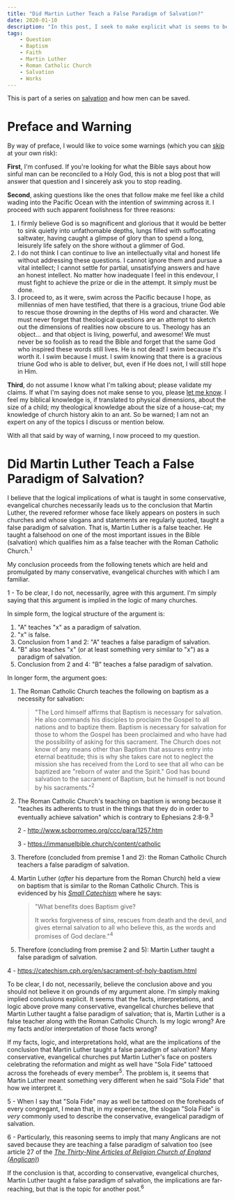 ```yaml
---
title: "Did Martin Luther Teach a False Paradigm of Salvation?"
date: 2020-01-10
description: "In this post, I seek to make explicit what is seems to be implied by the logic used in many conservative, evangelical churches; namely, that Martin Luther taught a false paradigm of salvation."
tags:
    - Question
    - Baptism
    - Faith
    - Martin Luther
    - Roman Catholic Church
    - Salvation
    - Works
---
```


This is part of a series on [salvation](https://bible.hightower.space/tags/salvation/) and how men can be saved.

# Preface and Warning

By way of preface, I would like to voice some warnings (which you can [skip](#did-martin-luther-teach-a-false-paradigm-of-salvation) at your own risk):

**First**, I'm confused. If you're looking for what the Bible says about how sinful man can be reconciled to a Holy God, this is not a blog post that will answer that question and I sincerely ask you to stop reading.

**Second**, asking questions like the ones that follow make me feel like a child wading into the Pacific Ocean with the intention of swimming across it. I proceed with such apparent foolishness for three reasons:

1. I firmly believe God is so magnificent and glorious that it would be better to sink quietly into unfathomable depths, lungs filled with suffocating saltwater, having caught a glimpse of glory than to spend a long, leisurely life safely on the shore without a glimmer of God.
2. I do not think I can continue to live an intellectually vital and honest life without addressing these questions. I cannot ignore them and pursue a vital intellect; I cannot settle for partial, unsatisfying answers and have an honest intellect. No matter how inadequate I feel in this endevour, I must fight to achieve the prize or die in the attempt. It simply must be done.
3. I proceed to, as it were, swim across the Pacific because I hope, as millennias of men have testified, that there is a gracious, triune God able to rescue those drowning in the depths of His word and character. We must never forget that theological questions are an attempt to sketch out the dimensions of realities now obscure to us. Theology has an object... and that object is living, powerful, and awesome! We must never be so foolish as to read the Bible and forget that the same God who inspired these words still lives. He is not dead! I swim because it's worth it. I swim because I must. I swim knowing that there is a gracious triune God who is able to deliver, but, even if He does not, I will still hope in Him.

**Third**, do not assume I know what I'm talking about; please validate my claims. If what I'm saying does not make sense to you, please [let me know](https://hightower.space/contact/). I feel my biblical knowledge is, if translated to physical dimensions, about the size of a child; my theological knowledge about the size of a house-cat; my knowledge of church history akin to an ant. So be warned; I am not an expert on any of the topics I discuss or mention below.

With all that said by way of warning, I now proceed to my question.

# Did Martin Luther Teach a False Paradigm of Salvation?

I believe that the logical implications of what is taught in some conservative, evangelical churches necessarily leads us to the conclusion that Martin Luther, the revered reformer whose face likely appears on posters in such churches and whose slogans and statements are regularly quoted, taught a false paradigm of salvation. That is, Martin Luther is a false teacher. He taught a falsehood on one of the most important issues in the Bible (salvation) which qualifies him as a false teacher with the Roman Catholic Church.<sup>1</sup>

My conclusion proceeds from the following tenets which are held and promulgated by many conservative, evangelical churches with which I am familiar.

<aside class="marginnote">
  <span class="noteNumber">1</span> - To be clear, I do not, necessarily, agree with this argument. I'm simply saying that this argument is implied in the logic of many churches.
</aside>

In simple form, the logical structure of the argument is:

1. "A" teaches "x" as a paradigm of salvation.
2. "x" is false.
3. Conclusion from 1 and 2: "A" teaches a false paradigm of salvation.
4. "B" also teaches "x" (or at least something very similar to "x") as a paradigm of salvation.
5. Conclusion from 2 and 4: "B" teaches a false paradigm of salvation.

In longer form, the argument goes:

1. The Roman Catholic Church teaches the following on baptism as a necessity for salvation:

    > "The Lord himself affirms that Baptism is necessary for salvation. He also commands his disciples to proclaim the Gospel to all nations and to baptize them. Baptism is necessary for salvation for those to whom the Gospel has been proclaimed and who have had the possibility of asking for this sacrament. The Church does not know of any means other than Baptism that assures entry into eternal beatitude; this is why she takes care not to neglect the mission she has received from the Lord to see that all who can be baptized are "reborn of water and the Spirit." God has bound salvation to the sacrament of Baptism, but he himself is not bound by his sacraments."<sup>2</sup>

2. The Roman Catholic Church's teaching on baptism is wrong because it "teaches its adherents to trust in the things that they do in order to eventually achieve salvation" which is contrary to Ephesians 2:8-9.<sup>3</sup>

    <aside class="marginnote">
      <p><span class="noteNumber">2</span> - <a href="http://www.scborromeo.org/ccc/para/1257.htm" target="_blank">http://www.scborromeo.org/ccc/para/1257.htm</a></p>
      <p><span class="noteNumber">3</span> - <a href="https://immanuelbible.church/content/catholic" target="_blank">https://immanuelbible.church/content/catholic</a></p>
    </aside>

3. Therefore (concluded from premise 1 and 2): the Roman Catholic Church teachers a false paradigm of salvation.
4. Martin Luther (*after* his departure from the Roman Church) held a view on baptism that is similar to the Roman Catholic Church. This is evidenced by his *[Small Catechism](https://catechism.cph.org/en/sacrament-of-holy-baptism.html)* where he says:

    > "What benefits does Baptism give?
    > 
    > It works forgiveness of sins, rescues from death and the devil, and gives eternal salvation to all who believe this, as the words and promises of God declare."<sup>4</sup>

5. Therefore (concluding from premise 2 and 5): Martin Luther taught a false paradigm of salvation.

<aside class="marginnote">
  <span class="noteNumber">4</span> - <a href="https://catechism.cph.org/en/sacrament-of-holy-baptism.html" target="_blank">https://catechism.cph.org/en/sacrament-of-holy-baptism.html</a>
</aside>

To be clear, I do not, necessarily, believe the conclusion above and you should not believe it on grounds of my argument alone. I'm simply making implied conclusions explicit. It seems that the facts, interpretations, and logic above prove many conservative, evangelical churches believe that Martin Luther taught a false paradigm of salvation; that is, Martin Luther is a false teacher along with the Roman Catholic Church. Is my logic wrong? Are my facts and/or interpretation of those facts wrong?

If my facts, logic, and interpretations hold, what are the implications of the conclusion that Martin Luther taught a false paradigm of salvation? Many conservative, evangelical churches put Martin Luther's face on posters celebrating the reformation and might as well have "Sola Fide" tattooed across the foreheads of every member<sup>5</sup>. The problem is, it seems that Martin Luther meant something very different when he said "Sola Fide" that how we interpret it.

<aside class="marginnote">
  <p><span class="noteNumber">5</span> - When I say that "Sola Fide" may as well be tattooed on the foreheads of every congregant, I mean that, in my experience, the slogan "Sola Fide" is <i>very</i> commonly used to describe the conservative, evangelical paradigm of salvation.</p>
  <p><span class="noteNumber">6</span> - Particularly, this reasoning seems to imply that many Anglicans are not saved because they are teaching a false paradigm of salvation too (see article 27 of the <a href="http://www.anglicanchurch.net/media/Articles_of_Religion_1571.pdf" target="_blank"><i>The Thirty-Nine Articles of Religion
Church of England (Anglican)</i></a>)</p>
</aside>

If the conclusion is that, according to conservative, evangelical churches, Martin Luther taught a false paradigm of salvation, the implications are far-reaching, but that is the topic for another post.<sup>6</sup>
